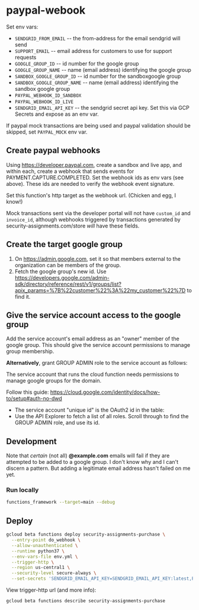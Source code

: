 # paypal-webook

Set env vars:

* `SENDGRID_FROM_EMAIL` -- the from-address for the email sendgrid will send
* `SUPPORT_EMAIL` -- email address for customers to use for support requests
* `GOOGLE_GROUP_ID` -- id number for the google group
* `GOOGLE_GROUP_NAME` -- name (email address) identifying the google group
* `SANDBOX_GOOGLE_GROUP_ID` -- id number for the sandboxgoogle group
* `SANDBOX_GOOGLE_GROUP_NAME` -- name (email address) identifying the sandbox google group
* `PAYPAL_WEBHOOK_ID_SANDBOX`
* `PAYPAL_WEBHOOK_ID_LIVE`
* `SENDGRID_EMAIL_API_KEY` -- the sendgrid secret api key. Set this via GCP
  Secrets and expose as an env var.

If paypal mock transactions are being used and paypal validation should be
skipped, set `PAYPAL_MOCK` env var.


## Create paypal webhooks

Using <https://developer.paypal.com>, create a sandbox and live app, and within each,
create a webhook that sends events for PAYMENT.CAPTURE.COMPLETED. Set the webhook ids
as env vars (see above). These ids are needed to verify the webhook event signature.

Set this function's http target as the webhook url. (Chicken and egg, I know!)

Mock transactions sent via the developer portal will not have `custom_id` and
`invoice_id`, although webhooks triggered by transactions generated by
security-assignments.com/store _will_ have these fields.


## Create the target google group

1. On <https://admin.google.com>, set it so that members external to the
organization can be members of the group.
1. Fetch the google group's new id. Use <https://developers.google.com/admin-sdk/directory/reference/rest/v1/groups/list?apix_params=%7B%22customer%22%3A%22my_customer%22%7D> to find it.



## Give the service account access to the google group

Add the service account's email address as an "owner" member of the google group.
This should give the service account permissions to manage group membership.

**Alternatively**, grant GROUP ADMIN role to the service account as follows:

The service account that runs the cloud function needs permissions to manage google
groups for the domain.

Follow this guide: <https://cloud.google.com/identity/docs/how-to/setup#auth-no-dwd>

* The service account "unique id" is the OAuth2 id in the table:
* Use the API Explorer to fetch a list of all roles. Scroll through to find the
  GROUP ADMIN role, and use its id.


## Development

Note that _certain_ (not all) **@example.com** emails will fail if they are
attempted to be added to a google group. I don't know why and I can't discern a
pattern. But adding a legitimate email address hasn't failed on me yet.


### Run locally

```bash
functions_framework --target=main --debug
```

## Deploy

```bash
gcloud beta functions deploy security-assignments-purchase \
  --entry-point do_webhook \
  --allow-unauthenticated \
  --runtime python37 \
  --env-vars-file env.yml \
  --trigger-http \
  --region us-central1 \
  --security-level secure-always \
  --set-secrets 'SENDGRID_EMAIL_API_KEY=SENDGRID_EMAIL_API_KEY:latest,PAYPAL_SHARED_SECRET=PAYPAL_SHARED_SECRET:latest'
```

View trigger-http url (and more info):

```bash
gcloud beta functions describe security-assignments-purchase
```
